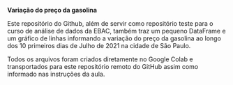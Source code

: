 **Variação do preço da gasolina**

Este repositório do Github, além de servir
como repositório teste para o curso de análise
de dados da EBAC, também traz um pequeno DataFrame
e um gráfico de linhas informando a variação do preço
da gasolina ao longo dos 10 primeiros dias de Julho
de 2021 na cidade de São Paulo.

Todos os arquivos foram criados diretamente no Google
Colab e transportados para este repositório remoto do
GitHub assim como informado nas instruções da aula.